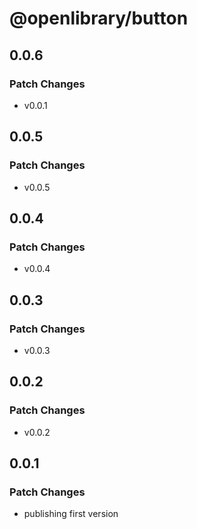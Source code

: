 # @openlibrary/button

## 0.0.6

### Patch Changes

- v0.0.1

## 0.0.5

### Patch Changes

- v0.0.5

## 0.0.4

### Patch Changes

- v0.0.4

## 0.0.3

### Patch Changes

- v0.0.3

## 0.0.2

### Patch Changes

- v0.0.2

## 0.0.1

### Patch Changes

- publishing first version
